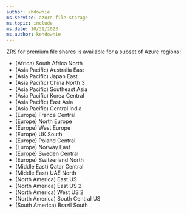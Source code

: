 ```yaml
---
author: khdownie
ms.service: azure-file-storage
ms.topic: include
ms.date: 10/31/2023
ms.author: kendownie
---
```


ZRS for premium file shares is available for a subset of Azure regions:

- (Africa) South Africa North
- (Asia Pacific) Australia East
- (Asia Pacific) Japan East
- (Asia Pacific) China North 3
- (Asia Pacific) Southeast Asia
- (Asia Pacific) Korea Central
- (Asia Pacific) East Asia
- (Asia Pacific) Central India
- (Europe) France Central
- (Europe) North Europe
- (Europe) West Europe
- (Europe) UK South
- (Europe) Poland Central
- (Europe) Norway East
- (Europe) Sweden Central
- (Europe) Switzerland North
- (Middle East) Qatar Central
- (Middle East) UAE North
- (North America) East US
- (North America) East US 2
- (North America) West US 2
- (North America) South Central US
- (South America) Brazil South
